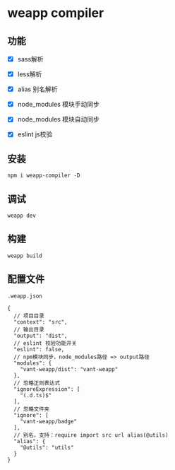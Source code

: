 # weapp compiler

## 功能

- [x] sass解析
- [x] less解析
- [x] alias 别名解析
- [x] node_modules 模块手动同步
- [x] node_modules 模块自动同步
- [x] eslint js校验


## 安装

```node
npm i weapp-compiler -D
```

## 调试

```node
weapp dev
```

## 构建

```node
weapp build
```


## 配置文件

```node
.weapp.json

{
  // 项目目录
  "context": "src",
  // 输出目录
  "output": "dist",
  // eslint 校验功能开关
  "eslint": false,
  // npm模块同步，node_modules路径 => output路径
  "modules": {
    "vant-weapp/dist": "vant-weapp"
  },
  // 忽略正则表达式
  "ignoreExpression": [
    "(.d.ts)$"
  ],
  // 忽略文件夹
  "ignore": [
    "vant-weapp/badge"
  ],
  // 别名，支持：require import src url alias(@utils)
  "alias": {
    "@utils": "utils"
  }
}
```
